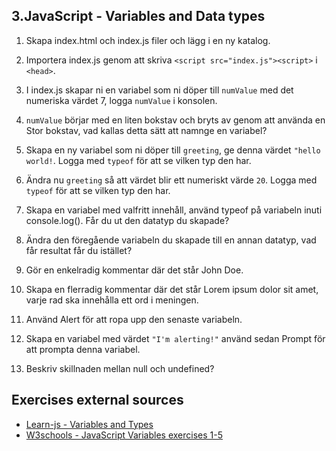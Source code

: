 ## 3.JavaScript - Variables and Data types

1. Skapa index.html och index.js filer och lägg i en ny katalog.

1. Importera index.js genom att skriva ```<script src="index.js"><script>``` i ```<head>```.

1. I index.js skapar ni en variabel som ni döper till ```numValue``` med det numeriska värdet 7, logga ```numValue``` i konsolen.

4. ```numValue``` börjar med en liten bokstav och bryts av genom att använda en Stor bokstav, vad kallas detta sätt att namnge en variabel?

5. Skapa en ny variabel som ni döper till ```greeting```, ge denna värdet ```"hello world!```. Logga med ```typeof``` för att se vilken typ den har.

6. Ändra nu ```greeting``` så att värdet blir ett numeriskt värde ```20```. Logga med ```typeof``` för att se vilken typ den har.

7. Skapa en variabel med valfritt innehåll, använd typeof på variabeln inuti console.log(). Får du ut den datatyp du skapade?

8. Ändra den föregående variabeln du skapade till en annan datatyp, vad får resultat får du istället?

9. Gör en enkelradig kommentar där det står John Doe.

10. Skapa en flerradig kommentar där det står Lorem ipsum dolor sit amet, varje rad ska innehålla ett ord i meningen.

11. Använd Alert för att ropa upp den senaste variabeln.

12. Skapa en variabel med värdet ```"I'm alerting!"``` använd sedan Prompt för att prompta denna variabel.

13. Beskriv skillnaden mellan null och undefined?

## Exercises external sources
* [Learn-js - Variables and Types](https://www.learn-js.org/en/Variables_and_Types)
* [W3schools - JavaScript Variables exercises 1-5](https://www.w3schools.com/js/exercise_js.asp?filename=exercise_js_variables1)


